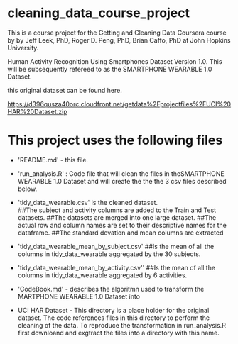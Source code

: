 # cleaning_data_course_project

This is a course project for the Getting and Cleaning Data Coursera course by by Jeff Leek, PhD, Roger D. Peng, PhD, Brian Caffo, PhD at John Hopkins University.

Human Activity Recognition Using Smartphones Dataset
Version 1.0.  This will be subsequently refereed to as the SMARTPHONE WEARABLE 1.0 Dataset.

this original dataset can be found here.

https://d396qusza40orc.cloudfront.net/getdata%2Fprojectfiles%2FUCI%20HAR%20Dataset.zip 


This project uses the following files
=========================================

- 'README.md' - this file.

- 'run_analysis.R' : Code file that will clean the files in theSMARTPHONE WEARABLE 1.0 Dataset and 
will create the the the 3 csv files described below.

- 'tidy_data_wearable.csv' is the cleaned dataset.  
	 ##The subject and activity columns are added to the Train and Test datasets.
	 ##The datasets are merged into one large dataset.
	 ##The actual row and column names are set to their descriptive names for the dataframe.
	 ##The standard devation and mean columns are extracted
	 
	 
- 'tidy_data_wearable_mean_by_subject.csv'
	##Is the mean of all the columns in tidy_data_wearable aggregated by the 30 subjects.

- 'tidy_data_wearable_mean_by_activity.csv''
##Is the mean of all the columns in tidy_data_wearable aggregated by 6 activities.


- 'CodeBook.md' - describes the algoritmn used to transform the MARTPHONE WEARABLE 1.0 Dataset into 

-  UCI HAR Dataset - This directory is a place holder for the original dataset.  The code 
	references files in this directory to perform the cleaning of the data.  To reproduce the transformation in run_analysis.R first downloand and exgtract the files into a directory with this name.
	

